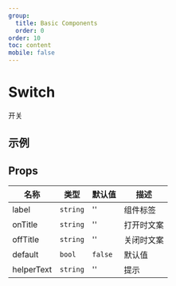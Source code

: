 ```yaml
---
group:
  title: Basic Components
  order: 0
order: 10
toc: content
mobile: false
---
```


# Switch

开关

## 示例

<code src="./examples/Switch" compact background="#fff"></code>


## Props

| 名称       | 类型     | 默认值  | 描述       |
| ---------- | -------- | ------- | ---------- |
| label      | `string` | ''      | 组件标签   |
| onTitle    | `string` | ''      | 打开时文案 |
| offTitle   | `string` | ''      | 关闭时文案 |
| default    | `bool`   | `false` | 默认值     |
| helperText | `string` | ''      | 提示       |


